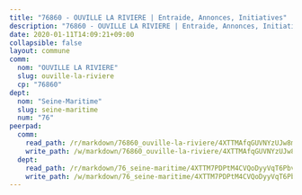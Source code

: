 ```yaml
---
title: "76860 - OUVILLE LA RIVIERE | Entraide, Annonces, Initiatives"
description: "76860 - OUVILLE LA RIVIERE | Entraide, Annonces, Initiatives"
date: 2020-01-11T14:09:21+09:00
collapsible: false
layout: commune
comm:
  nom: "OUVILLE LA RIVIERE"
  slug: ouville-la-riviere
  cp: "76860"
dept:
  nom: "Seine-Maritime"
  slug: seine-maritime
  num: "76"
peerpad:
  comm:
    read_path: /r/markdown/76860_ouville-la-riviere/4XTTMAfqGUVNYzUJw8mqN1uhE5aULtGd9dsTNC5MPYrLnaN8a
    write_path: /w/markdown/76860_ouville-la-riviere/4XTTMAfqGUVNYzUJw8mqN1uhE5aULtGd9dsTNC5MPYrLnaN8a-K3TgV1tWPpstj4hWZ5UGVCgUYcRAF6HyEEJF6hss2w2EYS1aESvVr5N6mSfxj5z1sRRUpUSM8bvVGGk988CG5Z2vaRAVM8KrcEeNh36w1MmKEaR9GZy4bsLBGwYYd8XrZzbwpqZC
  dept:
    read_path: /r/markdown/76_seine-maritime/4XTTM7PDPtM4CVQoDyyVqT6Pbvj1SVtndpXJdTDsc7xwdMTdt
    write_path: /w/markdown/76_seine-maritime/4XTTM7PDPtM4CVQoDyyVqT6Pbvj1SVtndpXJdTDsc7xwdMTdt-K3TgUmo7Qwp8ZQz8qKFjC8WCY27ypEpX2c8BXeSV9rrPY1zRZn2SrYwkBXF8VnHkcepiXsccFfKHYuT2JNgSMXxLRaUGRu6o5B3BB15nZxEho97cTz3yC4eRTX4hZM1hcyAZrn8r
---
```


